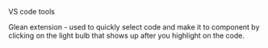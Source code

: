 VS code tools 

Glean extension - used to quickly select code and make it to component by clicking on the light bulb that shows up after you highlight on the code.
